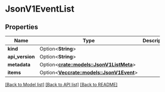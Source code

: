 # JsonV1EventList

## Properties

Name | Type | Description | Notes
------------ | ------------- | ------------- | -------------
**kind** | Option<**String**> |  | [optional]
**api_version** | Option<**String**> |  | [optional]
**metadata** | Option<[**crate::models::JsonV1ListMeta**](json_V1ListMeta.md)> |  | [optional]
**items** | Option<[**Vec<crate::models::JsonV1Event>**](json_V1Event.md)> |  | [optional]

[[Back to Model list]](../README.md#documentation-for-models) [[Back to API list]](../README.md#documentation-for-api-endpoints) [[Back to README]](../README.md)


